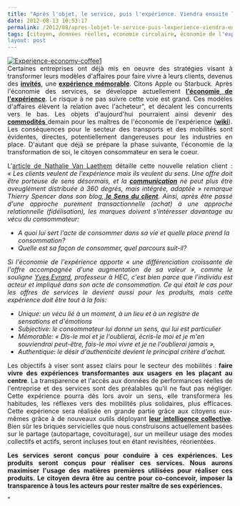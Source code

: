 ```yaml
---
title: "Après l'objet, le service, puis l'expérience. Viendra ensuite la transformation de soi, le citoyen sera au centre"
date: 2012-08-13 10:53:17
permalink: /2012/08/apres-lobjet-le-service-puis-lexperience-viendra-ensuite-la-transformation-de-soi-le-citoyen-sera-au.html
tags: [citoyen, données réelles, economie circulaire, économie de l'expérience, Efficacité énergétique, holoptisme, innovation, intelligence collective, Service de mobilité, TED]
layout: post
---
```


<p style="text-align: justify"><a class="asset-img-link" href="https://gabrielplassat.github.io/transportsdufutur/wp-content/uploads/sites/6/old/6a0120a66d2ad4970b017744197e06970d-pi.jpg"><img alt="Experience-economy-coffee1" class="asset  asset-image at-xid-6a0120a66d2ad4970b017744197e06970d" src="/wp-content/uploads/sites/6/old/6a0120a66d2ad4970b017744197e06970d-500wi.jpg" style="margin-left: auto;margin-right: auto" title="Experience-economy-coffee1" /></a><br />Certaines entreprises ont déjà mis en oeuvre des stratégies visant à transformer leurs modèles d'affaires pour faire vivre à leurs clients, devenus des <a href="http://sensduclient.blogspot.fr/2011/01/les-10-tendances-du-sens-du-client-2011.html" target="_blank"><strong>invités</strong></a>, une <a href="http://www.experience-marketing.fr/les-xperts/les-secrets-des-experiences-memorables-15/" target="_blank"><strong>expérience mémorable</strong></a>. Citons Apple ou Starbuck. Après l'économie des services, se développe actuellement <a href="http://www.geoffroigaron.com/2010/04/evenements/les-4-e-du-marketing-et-leconomie-de-lexperience-rdvweb/" target="_blank"><strong>l'économie de l'expérience</strong></a>. Le risque à ne pas suivre cette voie est grand. Ces modèles d'affaires élèvent la relation avec l'acheteur", et décalent les concurrents vers le bas. Les objets d'aujourd'hui pourraient ainsi devenir des <a href="https://gabrielplassat.github.io/transportsdufutur/2012/07/lavenir-de-lautomobile.html" target="_blank"><strong>commodités</strong> </a>demain pour les maîtres de l'économie de l'expérience (<a href="http://en.wikipedia.org/wiki/The_Experience_Economy" target="_blank"><strong>wiki</strong></a>). Les conséquences pour le secteur des transports et des mobilités sont évidentes, directes, potentiellement dangereuses pour les industries en place. D'autant que déjà se prépare la phase suivante, l'économie de la transformation de soi, le citoyen consommateur en sera le coeur. </p>  <!--more-->   <p style="text-align: justify">L'<a href="http://www.marketing-strategie.fr/2011/04/18/le-mix-marketing-de-lexperience-client/#comments" target="_blank">article de Nathalie Van Laethem</a> détaille cette nouvelle relation client : <em>« Les clients veulent de l'expérience mais ils veulent du sens. Une offre doit être porteuse de sens désormais, et la <strong><a href="http://www.marketing-strategie.fr/tag/communication/" target="_blank" title="communication">communication</a></strong> ne peut plus être aveuglément distribuée à 360 degrés, mais intégrée, adaptée » remarque Thierry Spencer dans son blog,<strong><a href="http://sensduclient.blogspot.com/2011/01/les-10-tendances-du-sens-du-client-2011.html" target="_blank"> le Sens du client</a></strong>.  Ainsi, après être passé d'une approche purement transactionnelle  (achat) à une approche relationnelle (fidélisation), les marques doivent  s'intéresser davantage au vécu du consommateur:</em></p> <ul> <li><em>A quoi lui sert l'acte de consommer dans sa vie et quelle place prend la consommation?</em></li> <li><em>Quelle est sa façon de consommer, quel parcours suit-il?</em></li> </ul>  <p style="text-align: justify"><em>Si l'économie de l'expérience apporte « une différenciation  croissante de l'offre accompagnée d'une augmentation de sa valeur »,  comme le souligne <a href="http://archives.lesechos.fr/archives/2004/LesEchos/19279-508-ART_MNG.htm">Yves Evrard</a>,  professeur à HEC, c'est bien parce que l'individu est acteur et  impliqué dans son acte de consommation. Ce qui était le cas pour les  offres de services le devient aussi pour les produits, mais cette  expérience doit être tout à la fois:</em></p> <ul> <li><em>Unique: un vécu lié à un moment, à un lieu et à un registre de sensations et d'émotions</em></li> <li><em>Subjective: le consommateur lui donne un sens, qui lui est particulier</em></li> <li><em>Mémorable:  « Dis-le moi et je l'oublierai, écris-le moi et je m'en souviendrai  peut-être, fais-le moi vivre et je ne l'oublierai jamais »,</em></li> <li><em>Authentique: le désir d'authenticité devient le principal critère d'achat.</em></li> </ul> <p style="text-align: justify">Les objectifs à viser sont assez clairs pour le secteur des mobilités : <strong>faire vivre des expériences transformantes aux usagers en les plaçant au centre</strong>. La transparence et l'accès aux données de performances réelles de l'entreprise et des services sont des préalables qu'il ne faut pas négliger. Cette expérience pourra dès lors avoir un sens, elle transformera les habitudes, les réflexes vers des mobilités plus solidaires, plus efficaces. Cette expérience sera réalisée en grande partie grâce aux citoyens eux-mêmes grâce à de nouveaux outils déployant <a href="https://gabrielplassat.github.io/transportsdufutur/2011/09/transports-mobilites-quelles-sont-les-5-innovations-qui-peuvent-changer-les-comportements.html" target="_blank"><strong>leur intelligence collective</strong></a>. Bien sûr les briques servicielles que nous construisons actuellement basées sur le partage (autopartage, covoiturage), sur un meilleur usage des modes collectifs et actifs, seront incluses tout en étant revisitées, réorientées.</p> <p style="text-align: justify"><strong>Les services seront conçus pour conduire à ces expériences. Les produits seront conçus pour réaliser ces services. Nous aurons maximiser l'usage des matières premières utilisées pour réaliser ces produits. Le citoyen devra être au centre pour co-concevoir, imposer la transparence à tous les acteurs pour rester maître de ses expériences.</strong></p>"
